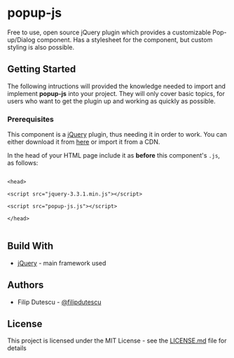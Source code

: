 # popup-js
Free to use, open source jQuery plugin which provides a customizable Pop-up/Dialog component. Has a stylesheet for the component, but custom styling is also possible.

## Getting Started
The following intructions will provided the knowledge needed to import and implement <span style="font-variant: italic; font-weight: bold;">popup-js</span> into your project. They will only cover basic topics, for users who want to get the plugin up and working as quickly as possible. 
### Prerequisites
This component is a <a href="https://jquery.com/" target="_blank">jQuery</a> plugin, thus needing it in order to work. You can either download it from <a href="https://jquery.com/download/" target="_blank">here</a> or import it from a CDN.

In the head of your HTML page include it as <span style="font-variant:italic;font-weight:bold">before</span> this component's <code>.js</code>, as follows: <br />
<code>
<div>&#60;head&#62;</div>
<div>&#60;script src="jquery-3.3.1.min.js"&#62;&#60;/script&#62;</div>
<div>&#60;script src="popup-js.js"&#62;&#60;/script&#62;</div>
<div>&#60;/head&#62;</div>
</code>

## Build With
<ul>
  <li><a href="https://jquery.com/" target="_blank">jQuery</a> - main framework used</li>
</ul>

## Authors
<ul>
  <li>Filip Dutescu - <a href="https://github.com/filipdutescu" target="_blank">@filipdutescu</a>
</ul>

## License
This project is licensed under the MIT License - see the <a href="https://github.com/filipdutescu/popup-js/blob/master/LICENSE">LICENSE.md</a> file for details
